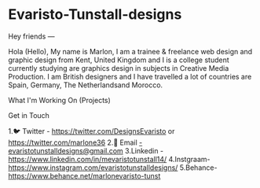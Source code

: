 # Evaristo-Tunstall-designs

Hey friends —

Hola (Hello), My name is Marlon, I am a trainee & freelance web design and graphic design from Kent, United Kingdom and I is a college student currently studying are graphics design in subjects in Creative Media Production. I am British designers and I have travelled a lot of countries are Spain, Germany, The Netherlandsand Morocco. 


What I'm Working On (Projects)




Get in Touch

1.🐦 Twitter - https://twitter.com/DesignsEvaristo or https://twitter.com/marlone36
2.📨 Email -evaristotunstalldesigns@gmail.com
3.Linkedin -https://www.linkedin.com/in/mevaristotunstall14/
4.Instgraam-https://www.instagram.com/evaristotunstalldesigns/
5.Behance-https://www.behance.net/marlonevaristo-tunst
